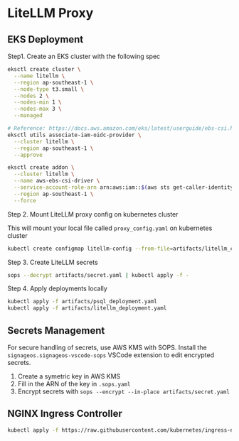 # LiteLLM Proxy

## EKS Deployment

Step1. Create an EKS cluster with the following spec

```bash
eksctl create cluster \
  --name litellm \
  --region ap-southeast-1 \
  --node-type t3.small \
  --nodes 2 \
  --nodes-min 1 \
  --nodes-max 3 \
  --managed

# Reference: https://docs.aws.amazon.com/eks/latest/userguide/ebs-csi.html
eksctl utils associate-iam-oidc-provider \
  --cluster litellm \
  --region ap-southeast-1 \
  --approve

eksctl create addon \
  --cluster litellm \
  --name aws-ebs-csi-driver \
  --service-account-role-arn arn:aws:iam::$(aws sts get-caller-identity --query Account --output text):role/AmazonEKS_EBS_CSI_DriverRole \
  --region ap-southeast-1 \
  --force
```

Step 2. Mount LiteLLM proxy config on kubernetes cluster

This will mount your local file called `proxy_config.yaml` on kubernetes cluster

```bash
kubectl create configmap litellm-config --from-file=artifacts/litellm_config.yaml
```

Step 3. Create LiteLLM secrets

```bash
sops --decrypt artifacts/secret.yaml | kubectl apply -f -
```

Step 4. Apply deployments locally

```bash
kubectl apply -f artifacts/psql_deployment.yaml
kubectl apply -f artifacts/litellm_deployment.yaml
```

## Secrets Management

For secure handling of secrets, use AWS KMS with SOPS. Install the `signageos.signageos-vscode-sops` VSCode extension to edit encrypted secrets.

1. Create a symetric key in AWS KMS
2. Fill in the ARN of the key in `.sops.yaml`
3. Encrypt secrets with `sops --encrypt --in-place artifacts/secret.yaml`

## NGINX Ingress Controller

```bash
kubectl apply -f https://raw.githubusercontent.com/kubernetes/ingress-nginx/controller-v1.8.2/deploy/static/provider/aws/deploy.yaml
```
